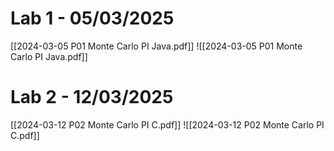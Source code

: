 # Lab 1 - 05/03/2025

[[2024-03-05 P01 Monte Carlo PI Java.pdf]]
![[2024-03-05 P01 Monte Carlo PI Java.pdf]]

# Lab 2 - 12/03/2025
[[2024-03-12 P02 Monte Carlo PI C.pdf]]
![[2024-03-12 P02 Monte Carlo PI C.pdf]]